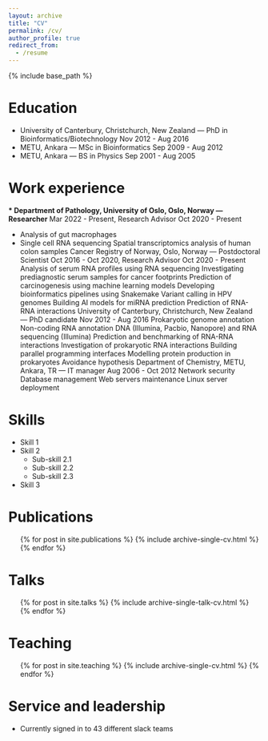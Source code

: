 ```yaml
---
layout: archive
title: "CV"
permalink: /cv/
author_profile: true
redirect_from:
  - /resume
---
```


{% include base_path %}

Education
======
* University of Canterbury, Christchurch, New Zealand — PhD in Bioinformatics/Biotechnology Nov 2012 - Aug 2016
* METU, Ankara — MSc in Bioinformatics Sep 2009 - Aug 2012
* METU, Ankara — BS in Physics Sep 2001 - Aug 2005

Work experience
======
__* Department of Pathology, University of Oslo, Oslo, Norway — Researcher__
Mar 2022 - Present, Research Advisor Oct 2020 - Present
 * Analysis of gut macrophages
 * Single cell RNA sequencing
Spatial transcriptomics analysis of human colon samples
Cancer Registry of Norway, Oslo, Norway — Postdoctoral Scientist
Oct 2016 - Oct 2020, Research Advisor Oct 2020 - Present
Analysis of serum RNA profiles using RNA sequencing
Investigating prediagnostic serum samples for cancer footprints
Prediction of carcinogenesis using machine learning models
Developing bioinformatics pipelines using Snakemake
Variant calling in HPV genomes
Building AI models for miRNA prediction
Prediction of RNA-RNA interactions
University of Canterbury, Christchurch, New Zealand — PhD candidate Nov 2012 - Aug 2016
Prokaryotic genome annotation
Non-coding RNA annotation
DNA (Illumina, Pacbio, Nanopore) and RNA sequencing (Illumina)
Prediction and benchmarking of RNA-RNA interactions
Investigation of prokaryotic RNA interactions
Building parallel programming interfaces
Modelling protein production in prokaryotes
Avoidance hypothesis
Department of Chemistry, METU, Ankara, TR — IT manager
Aug 2006 - Oct 2012
Network security
Database management
Web servers maintenance
Linux server deployment

  
Skills
======
* Skill 1
* Skill 2
  * Sub-skill 2.1
  * Sub-skill 2.2
  * Sub-skill 2.3
* Skill 3

Publications
======
  <ul>{% for post in site.publications %}
    {% include archive-single-cv.html %}
  {% endfor %}</ul>
  
Talks
======
  <ul>{% for post in site.talks %}
    {% include archive-single-talk-cv.html %}
  {% endfor %}</ul>
  
Teaching
======
  <ul>{% for post in site.teaching %}
    {% include archive-single-cv.html %}
  {% endfor %}</ul>
  
Service and leadership
======
* Currently signed in to 43 different slack teams
